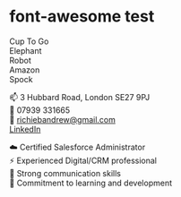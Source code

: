 <link href="//netdna.bootstrapcdn.com/font-awesome/4.0.3/css/font-awesome.css" rel="stylesheet">

# font-awesome test

<i class="fa-thin fa-cup-togo" style="font-size:24px"></i> Cup To Go  
<i class="fa-thin fa-elephant" style="font-size:24px"></i> Elephant  
<i class="fa-solid fa-robot" style="font-size:24px"></i> Robot  
<i class="fa-brands fa-amazon"></i> Amazon  
<i class="fa-regular fa-hand-spock"></i> Spock

📫 3 Hubbard Road, London SE27 9PJ  
🤙 07939 331665  
📨 [richiebandrew@gmail.com](mailto:richiebandrew@gmail.com)  
<i class="fa fa-linkedin-square" style="font-size:24px;color:black"></i> [LinkedIn](https://www.linkedin.com/in/richardandrew75/)

☁️ Certified Salesforce Administrator  
⚡ Experienced Digital/CRM professional  
👋 Strong communication skills  
🌱 Commitment to learning and development
